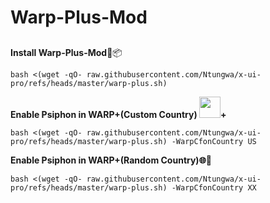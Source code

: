 # Warp-Plus-Mod
##

**Install Warp-Plus-Mod**:dvd::package:

```
bash <(wget -qO- raw.githubusercontent.com/Ntungwa/x-ui-pro/refs/heads/master/warp-plus.sh)
```

**Enable Psiphon in WARP+(Custom Country) <img src="https://raw.githubusercontent.com/GFW4Fun/x-ui-pro/master/media/cdnon.png" width="34">+<img src="https://raw.githubusercontent.com/GFW4Fun/x-ui-pro/master/media/psiphon.gif" width="15">**
```
bash <(wget -qO- raw.githubusercontent.com/Ntungwa/x-ui-pro/refs/heads/master/warp-plus.sh) -WarpCfonCountry US
```

**Enable Psiphon in WARP+(Random Country)🌐🎲**
```
bash <(wget -qO- raw.githubusercontent.com/Ntungwa/x-ui-pro/refs/heads/master/warp-plus.sh) -WarpCfonCountry XX
```
